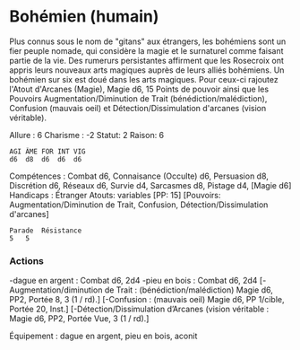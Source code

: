 # Bohémien (humain)

Plus connus sous le nom de "gitans" aux étrangers, les bohémiens sont un fier peuple nomade, qui considère la magie et le surnaturel comme faisant partie de la vie. Des rumerurs persistantes affirment que les Rosecroix ont appris leurs nouveaux arts magiques auprès de leurs alliés bohémiens.
Un bohémien sur six est doué dans les arts magiques. Pour ceux-ci rajoutez l'Atout d'Arcanes (Magie), Magie d6, 15 Points de pouvoir ainsi que les Pouvoirs Augmentation/Diminution de Trait (bénédiction/malédiction), Confusion (mauvais oeil) et Détection/Dissimulation d'arcanes (vision véritable).

Allure : 6
Charisme : -2	Statut: 2
Raison: 6

	AGI	ÂME	FOR	INT	VIG
	d6	d8	d6	d6 	d6

Compétences : Combat d6, Connaisance (Occulte) d6, Persuasion d8, Discrétion d6, Réseaux d6, Survie d4, Sarcasmes d8, Pistage d4, [Magie d6] 
Handicaps : Étranger
Atouts: variables
[PP: 15]
[Pouvoirs: Augmentation/Diminution de Trait, Confusion, Détection/Dissimulation d'arcanes]

	Parade	Résistance
	5   5

### Actions
-dague en argent : Combat d6, 2d4
-pieu en bois : Combat d6, 2d4
[-Augmentation/diminution de Trait : (bénédiction/malédiction) Magie d6, PP2, Portée 8, 3 (1 / rd).]
[-Confusion : (mauvais oeil) Magie d6, PP 1/cible, Portée 20, Inst.]
[-Détection/Dissimulation d’Arcanes (vision véritable : Magie d6, PP2, Portée Vue, 3 (1 / rd).]

Équipement : dague en argent, pieu en bois, aconit
